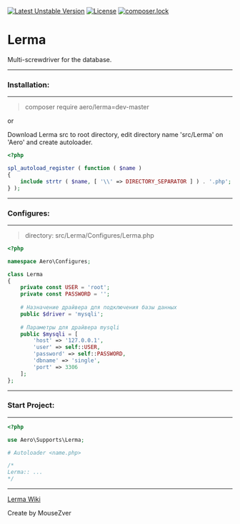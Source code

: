 [![Latest Unstable Version](https://poser.pugx.org/aero/lerma/v/unstable)](https://packagist.org/packages/aero/lerma) [![License](https://poser.pugx.org/aero/lerma/license)](https://packagist.org/packages/aero/lerma) [![composer.lock](https://poser.pugx.org/aero/lerma/composerlock)](https://packagist.org/packages/aero/lerma)

# Lerma
Multi-screwdriver for the database.

***
### Installation:
***
> composer require aero/lerma=dev-master

or

Download Lerma src to root directory, edit directory name 'src/Lerma' on 'Aero' and create autoloader.
```PHP
<?php

spl_autoload_register ( function ( $name )
{
	include strtr ( $name, [ '\\' => DIRECTORY_SEPARATOR ] ) . '.php';
} );
```

***
### Configures:
***
> directory: src/Lerma/Configures/Lerma.php

```PHP
<?php

namespace Aero\Configures;

class Lerma
{
	private const USER = 'root';
	private const PASSWORD = '';
	
	# Назначение драйвера для подключения базы данных
	public $driver = 'mysqli';
	
	# Параметры для драйвера mysqli
	public $mysqli = [
		'host' => '127.0.0.1',
		'user' => self::USER,
		'password' => self::PASSWORD,
		'dbname' => 'single',
		'port' => 3306
	];
};
```

***
### Start Project:
***

```PHP
<?php

use Aero\Supports\Lerma;

# Autoloader <name.php>

/* 
Lerma:: ...
*/
```

***

[Lerma Wiki](/MouseZver/Lerma/wiki)

Create by MouseZver
